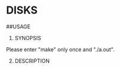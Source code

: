 # DISKS

##USAGE
1. SYNOPSIS  

Please enter "make" only once and "./a.out".  



2. DESCRIPTION  

